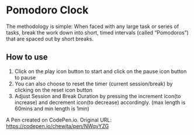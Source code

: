 # Pomodoro Clock
The methodology is simple: When faced with any large task or series of tasks, break the work down into short, timed intervals (called “Pomodoros”) that are spaced out by short breaks.


## How to use

1. Click on the play icon button to start and click on the pause icon button to pause
2. You can also choose to reset the timer (current session/break) by clicking on the reset icon button
3. Adjust Session and Break Duration by pressing the increment icon(to increase) and decrement icon(to decrease) accordingly. (max length    is 60mins and min length is 1min)


A Pen created on CodePen.io. Original URL: https://codepen.io/chewjta/pen/NWqvYZG
